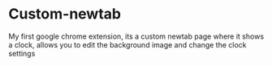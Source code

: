 # Custom-newtab
My first google chrome extension, its a custom newtab page where it shows a clock, allows you to edit the background image and change the clock settings
